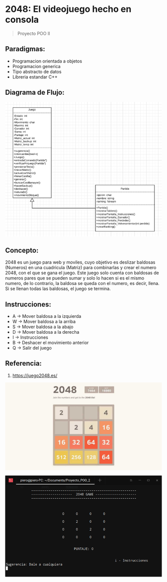 # 2048: El videojuego hecho en consola
> Proyecto POO II

## Paradigmas:
* Programacion orientada a objetos
* Programacion generica
* Tipo abstracto de datos
* Libreria estandar C++

## Diagrama de Flujo:
![](DiagramaDeFlujo.png)

## Concepto:
2048 es un juego para web y moviles, cuyo objetivo es deslizar baldosas (Numeros) en una cuadricula (Matriz) para combinarlas y crear el numero 2048, con el que se gana el juego. Este juego solo cuenta con baldosas de numeros pares que se pueden sumar y solo lo hacen si es el mismo numero, de lo contrario, la baldosa se queda con el numero, es decir, llena. Si se llenan todas las baldosas, el juego se termina.

## Instrucciones:
* A -> Mover baldosa a la izquierda
* W -> Mover baldosa a la arriba
* S -> Mover baldosa a la abajo
* D -> Mover baldosa a la derecha
* I -> Instrucciones
* B -> Deshacer el movimiento anterior
* Q -> Salir del juego

## Referencia:
1. https://juego2048.es/

![](2048.jpg)

![](2048_console.png)
